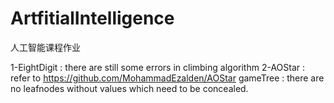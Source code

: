 # ArtfitialIntelligence
人工智能课程作业

1-EightDigit : there are still some errors in climbing algorithm
2-AOStar : refer to https://github.com/MohammadEzalden/AOStar
  gameTree : there are no leafnodes without values which need to be concealed.
